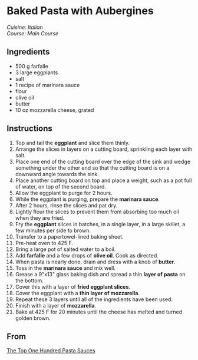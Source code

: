 # Baked Pasta with Aubergines

_Cuisine:  Italian_<br />
_Course:  Main Course_

## Ingredients

- 500 g farfalle
- 3 large eggplants
- salt
- 1 recipe of marinara sauce
- flour
- olive oil
- butter
- 10 oz mozzarella cheese, grated

## Instructions

1. Top and tail the **eggplant** and slice them thinly.
1. Arrange the slices in layers on a cutting board, sprinkling each layer with salt.
1. Place one end of the cutting board over the edge of the sink and wedge something under the other end so that the cutting board is on a downward angle towards the sink.
1. Place another cutting board on top and place a weight, such as a pot full of water, on top of the second board.
1. Allow the eggplant to purge for 2 hours.
1. While the eggplant is purging, prepare the **marinara sauce**.
1. After 2 hours, rinse the slices and pat dry.
1. Lightly flour the slices to prevent them from absorbing too much oil when they are fried.
1. Fry the **eggplant** slices in batches, in a single layer, in a large skillet, a few minutes per side to brown.
1. Transfer to a papertowel-lined baking sheet.
1. Pre-heat oven to 425 F.
1. Bring a large pot of salted water to a boil.
1. Add **farfalle** and a few drops of **olive oil**.  Cook as directed.
1. When pasta is nearly done, drain and dress with a knob of **butter**.
1. Toss in the **marinara sauce** and mix well.
1. Grease a 9"x13" glass baking dish and spread a thin **layer of pasta** on the bottom.
1. Cover this with a layer of **fried eggplant slices**.
1. Cover the eggplant with a **thin layer of mozzarella**.
1. Repeat these 3 layers until all of the ingredients have been used.
1. Finish with a layer of **mozzarella**.
1. Bake at 425 F for 20 minutes until the cheese has melted and turned golden brown.

## From

[The Top One Hundred Pasta Sauces](https://www.amazon.com/Top-100-Pasta-Sauces/dp/0950918237)